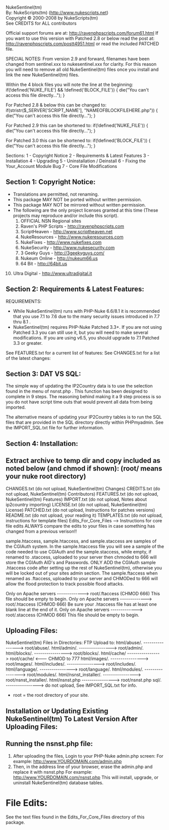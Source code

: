 NukeSentinel(tm)                                     
By: NukeScripts(tm) (http://www.nukescripts.net)     
Copyright © 2000-2008 by NukeScripts(tm)             
See CREDITS for ALL contributors

Official support forums are at: http://ravenphpscripts.com/forum61.html
If you want to use this version with Patched 2.8 or below read the post
at: http://ravenphpscripts.com/postt4951.html or read the included
PATCHED file.

SPECIAL NOTES:
From version 2.9 and forward, filenames have been changed from sentinel.xxx to
nukesentinel.xxx for clarity. For this reason you will need to remove all old
NukeSentinel(tm) files once you install and link the new NukeSentinel(tm) files.

Within the 4 block files you will note the line at the beginning:
if(!defined('NUKE_FILE') && !defined('BLOCK_FILE')) { die("You can't access this file directly..."); }

For Patched 2.8 & below this can be changed to:
if(stristr($_SERVER['SCRIPT_NAME'], "NAMEOFBLOCKFILEHERE.php")) { die("You can't access this file directly..."); }

For Patched 2.9 this can be shortened to:
if(!defined('NUKE_FILE')) { die("You can't access this file directly..."); }

For Patched 3.0 this can be shortened to:
if(!defined('BLOCK_FILE')) { die("You can't access this file directly..."); }

Sections:
1 - Copyright Notice
2 - Requirements & Latest Features
3 - Installation
4 - Upgrading
5 - Uninstallation / Deinstall
6 - Fixing the Your_Account Module Bug
7 - Core File Modifications

Section 1: Copyright Notice:
----------------------------
- Translations are permitted, not renaming.
- This package MAY NOT be ported without written permission.
- This package MAY NOT be mirrored without written permission.
- The following are the only project licenses granted at this time (These projects
  may reproduce and/or include this script).
  1) OFFICIAL NSN Regional sites
  2) Raven's PHP Scripts - http://ravenphpscripts.com
  3) ScriptHeaven - http://www.scriptheaven.net
  4) NukeResources - http://www.nukeresources.com
  5) NukeFixes - http://www.nukefixes.com
  6) NukeSecurity - http://www.nukesecurity.com
  7) 3 Geeky Guys - http://3geekyguys.com/
  8) Nukeum Online - http://nukeum66.us
  9) 64 Bit - http://64bit.us
 10) Ultra Digital - http://www.ultradigital.it

Section 2: Requirements & Latest Features:
------------------------------------------
REQUIREMENTS:
- While NukeSentinel(tm) runs with PHP-Nuke 6.6/8.1 it is recommended that you
  use 7.1 to 7.6 due to the many security issues introduced in 7.7 thru 8.1 .
- NukeSentinel(tm) requires PHP-Nuke Patched 3.3+. If you are not using Patched
  3.3 you can still use it, but you will need to make several modifications. If
  you are using v6.5, you should upgrade to 7.1 Patched 3.3 or greater.

See FEATURES.txt for a current list of features:
See CHANGES.txt for a list of the latest changes:

Section 3: DAT VS SQL:
----------------------
The simple way of updating the IP2Country data is to use the selection found
in the menu of nsnst.php . This function has been designed to complete in 9
steps. The reasoning behind making it a 9 step process is so you do not have
script time outs that would prevent all data from being imported.

The alternative means of updating your IP2Country tables is to run the SQL files
that are provided in the SQL directory directly within PHPmyadmin. See the
IMPORT_SQL.txt file for further information.

Section 4: Installation:
------------------------
Extract archive to temp dir and copy included as noted below (and chmod if shown):
(root/ means your nuke root directory)
---------------------------------------------------------------------------------
CHANGES.txt (do not upload, NukeSentinel(tm) Changes)
CREDITS.txt (do not upload, NukeSentinel(tm) Contributors)
FEATURES.txt (do not upload, NukeSentinel(tm) Features)
IMPORT.txt (do not upload, Notes about ip2country importing)
LICENSE.txt (do not upload, NukeSentinel(tm) License)
PATCHED.txt (do not upload, Instructions for patches versions)
README.txt (do not upload, your reading it)
TEMPLATES.txt (do not upload, instructions for template files)
Edits_For_Core_Files --> Instructions for core file edits
                         ALWAYS compare the edits to your files in case something
                         has changed from a previous verison!!

sample.htaccess, sample.htaccess, and sample.staccess are samples of the CGIAuth system.
In the sample.htaccess file you will see a sample of the code needed to use CGIAuth and
the sample.staccess, while empty, if renamed to .staccess, uploaded to your server then
chmoded to 666 will store the CGIAuth AID's and Passwords. ONLY ADD the CGIAuth sample
.htaccess code after setting up the rest of NukeSentinel(tm), otherwise you will be
locked out of your sites admin section. The sample.ftaccess when renamed as .ftaccess,
uploaded to your server and CHMODed to 666 will allow the flood protection to track
possible flood attacks.

Only on Apache servers -------------> root/.ftaccess (CHMOD 666)
                                                     This file should be empty to begin.
Only on Apache servers -------------> root/.htaccess (CHMOD 666)
                                                     Be sure your .htaccess file
                                                     has at least one blank line at
                                                     the end of it.
Only on Apache servers -------------> root/.staccess (CHMOD 666)
                                                     This file should be empty to begin.

Uploading Files:
----------------
NukeSentinel(tm) Files in Directories:            FTP Upload to:
html/abuse/*.*               ----------------> root/abuse/*.*
html/admin/*.*               ----------------> root/admin/*.*
html/blocks/*.*              ----------------> root/blocks/*.*
html/cache/                  ----------------> root/cache/      <--- CHMOD to 777
html/images/*.*              ----------------> root/images/*.*
html/includes/*.*            ----------------> root/includes/*.*
html/language/*.*            ----------------> root/language/*.*
html/modules/*.*             ----------------> root/modules/*.*
html/nsnst_installer/*.*     ----------------> root/nsnst_installer/*.*
html/nsnst.php               ----------------> root/nsnst.php
sql/*.*                      ----------------> do not upload, See IMPORT_SQL.txt for info.
* root = the root directory of your site.

Installation or Updating Existing NukeSentinel(tm) To Latest Version After Uploading Files:
----------------------------------------------------------------------------------------

Running the nsnst.php file:
---------------------------
1) After uploading the files, Login to your PHP-Nuke admin.php screen:
                For example:   http://www.YOURDOMAIN.com/admin.php
2) Then, in the address line of your browser, erase the admin.php and replace it with nsnst.php
                For example:   http://www.YOURDOMAIN.com/nsnst.php
This will install, upgrade, or uninstall NukeSentinel(tm) database tables.

File Edits:
=====================
See the text files found in the Edits_For_Core_Files directory of this package.
